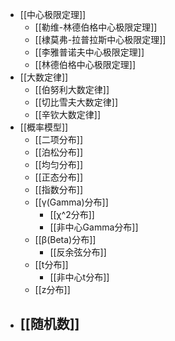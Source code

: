 - [[中心极限定理]]
	- [[勒维-林德伯格中心极限定理]]
	- [[棣莫弗-拉普拉斯中心极限定理]]
	- [[李雅普诺夫中心极限定理]]
	- [[林德伯格中心极限定理]]
- [[大数定律]]
	- [[伯努利大数定律]]
	- [[切比雪夫大数定律]]
	- [[辛钦大数定律]]
- [[概率模型]]
	- [[二项分布]]
	- [[泊松分布]]
	- [[均匀分布]]
	- [[正态分布]]
	- [[指数分布]]
	- [[γ(Gamma)分布]]
		- [[χ^2分布]]
		- [[非中心Gamma分布]]
	- [[β(Beta)分布]]
		- [[反余弦分布]]
	- [[t分布]]
		- [[非中心t分布]]
	- [[z分布]]
- [[随机数]]
	-